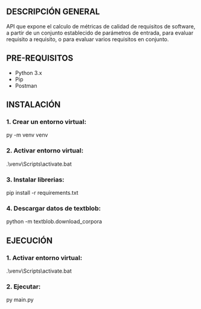
<h2>DESCRIPCIÓN GENERAL</h2>
API que expone el calculo de métricas de calidad de requisitos de software, a partir de un conjunto establecido de parámetros de entrada, para evaluar requisito a requisito, o para evaluar varios requisitos en conjunto.

<h2>PRE-REQUISITOS</h2>

* Python 3.x
* Pip
* Postman

<h2>INSTALACIÓN</h2>

<h3>1. Crear un entorno virtual:</h3>
<p>py -m venv venv</p>

<h3>2. Activar entorno virtual:</h3>
<p>.\venv\Scripts\activate.bat</p>

<h3>3. Instalar librerias:</h3>
<p>pip install -r requirements.txt</p>

<h3>4. Descargar datos de textblob:</h3>
<p>python -m textblob.download_corpora</p>

<h2>EJECUCIÓN</h2>

<h3>1. Activar entorno virtual:</h3>
<p>.\venv\Scripts\activate.bat</p>

<h3>2. Ejecutar:</h3>
<p>py main.py</p>

